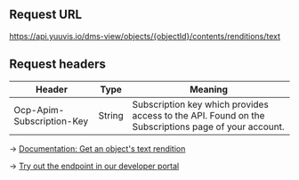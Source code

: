 ## Request URL
https://api.yuuvis.io/dms-view/objects/{objectId}/contents/renditions/text

## Request headers
| Header                    | Type   | Meaning                                                                                             |
|---------------------------|--------|-----------------------------------------------------------------------------------------------------|
| Ocp-Apim-Subscription-Key | String | Subscription key which provides access to the API. Found on the Subscriptions page of your account. |

&rarr; [Documentation: Get an object's text rendition](https://github.com/yuuvis/Documentation/wiki/Rendition-requests)

&rarr; [Try out the endpoint in our developer portal](https://yuuvis.io/Apis/Endpoints/dms-view-api)
